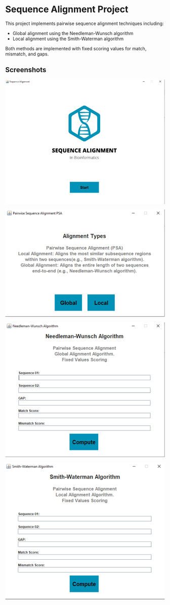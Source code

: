 # Sequence Alignment Project

This project implements pairwise sequence alignment techniques including:
- Global alignment using the Needleman-Wunsch algorithm
- Local alignment using the Smith-Waterman algorithm

Both methods are implemented with fixed scoring values for match, mismatch, and gaps.

## Screenshots

![](IMG/IMG1.png)

![](IMG/IMG2.png)

![](IMG/IMG3.png)

![](IMG/IMG4.png)


